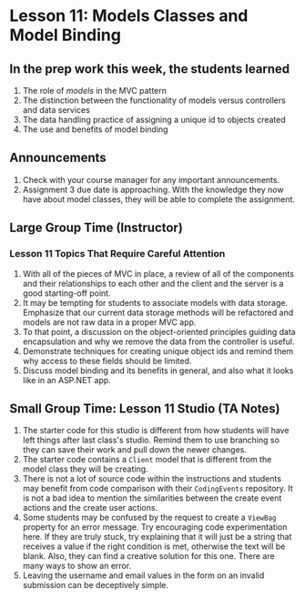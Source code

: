 # Lesson 11: Models Classes and Model Binding

## In the prep work this week, the students learned

1. The role of *models* in the MVC pattern
1. The distinction between the functionality of models versus controllers and data services
1. The data handling practice of assigning a unique id to objects created
1. The use and benefits of model binding

## Announcements

1. Check with your course manager for any important announcements.
1. Assignment 3 due date is approaching. With the knowledge they now have about model classes, they will be able to complete the assignment.

## Large Group Time (Instructor)

### Lesson 11 Topics That Require Careful Attention

1. With all of the pieces of MVC in place, a review of all of the components and their relationships to each other and the client and the server is a good starting-off point.
1. It may be tempting for students to associate models with data storage. Emphasize that our current data storage methods will be refactored and models are not raw data in a proper MVC app.
1. To that point, a discussion on the object-oriented principles guiding data encapsulation and why we remove the data from the controller is useful.
1. Demonstrate techniques for creating unique object ids and remind them why access to these fields should be limited.
1. Discuss model binding and its benefits in general, and also what it looks like in an ASP.NET app.

## Small Group Time: Lesson 11 Studio (TA Notes)

1. The starter code for this studio is different from how students will have left things after last class's studio. Remind them to use branching so they can save their work and pull down the newer changes.
1. The starter code contains a ``Client`` model that is different from the model class they will be creating.
1. There is not a lot of source code within the instructions and students may benefit from code comparison with their ``CodingEvents`` repository. It is not a bad idea to mention the similarities between the create event actions and the create user actions.
1. Some students may be confused by the request to create a ``ViewBag`` property for an error message. Try encouraging code experimentation here. If they are truly stuck, try explaining that it will just be a string that receives a value if the right condition is met, otherwise the text will be blank. Also, they can find a creative solution for this one. There are many ways to show an error.
1. Leaving the username and email values in the form on an invalid submission can be deceptively simple.

